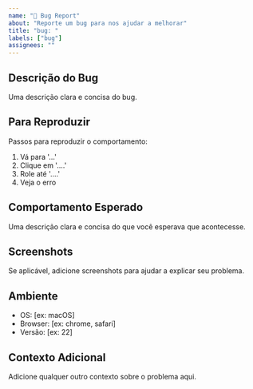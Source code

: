 ```yaml
---
name: "🐛 Bug Report"
about: "Reporte um bug para nos ajudar a melhorar"
title: "bug: "
labels: ["bug"]
assignees: ""
---
```


## Descrição do Bug
Uma descrição clara e concisa do bug.

## Para Reproduzir
Passos para reproduzir o comportamento:
1. Vá para '...'
2. Clique em '....'
3. Role até '....'
4. Veja o erro

## Comportamento Esperado
Uma descrição clara e concisa do que você esperava que acontecesse.

## Screenshots
Se aplicável, adicione screenshots para ajudar a explicar seu problema.

## Ambiente
- OS: [ex: macOS]
- Browser: [ex: chrome, safari]
- Versão: [ex: 22]

## Contexto Adicional
Adicione qualquer outro contexto sobre o problema aqui. 